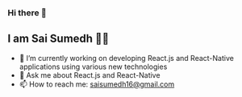 ### Hi there 👋 
## I am Sai Sumedh 🤵🚀


- 🔭 I’m currently working on developing React.js and React-Native applications using various new technologies
- 💬 Ask me about React.js and React-Native
- 📫 How to reach me: saisumedh16@gmail.com

